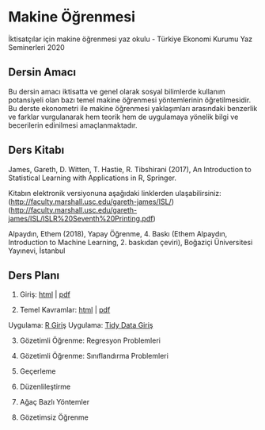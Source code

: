 # Makine Öğrenmesi 

İktisatçılar için makine öğrenmesi yaz okulu - Türkiye Ekonomi Kurumu Yaz Seminerleri 2020

## Dersin Amacı 

Bu dersin amacı iktisatta ve genel olarak sosyal bilimlerde kullanım potansiyeli olan bazı temel makine öğrenmesi yöntemlerinin öğretilmesidir. Bu derste ekonometri ile makine öğrenmesi yaklaşımları arasındaki benzerlik ve farklar vurgulanarak hem teorik hem de uygulamaya yönelik bilgi ve becerilerin edinilmesi amaçlanmaktadır.

## Ders Kitabı 

James, Gareth, D. Witten, T. Hastie, R. Tibshirani (2017), An Introduction to Statistical Learning with Applications in R, Springer. 

Kitabın elektronik versiyonuna aşağıdaki linklerden ulaşabilirsiniz: 
(http://faculty.marshall.usc.edu/gareth-james/ISL/)
(http://faculty.marshall.usc.edu/gareth-james/ISL/ISLR%20Seventh%20Printing.pdf) 

Alpaydın, Ethem (2018), Yapay Öğrenme, 4. Baskı (Ethem Alpaydın, Introduction to Machine Learning, 2. baskıdan çeviri), Boğaziçi Üniversitesi Yayınevi, İstanbul

## Ders Planı 

1. Giriş: [html](https://raw.githack.com/htastan/Makine-Ogrenmesi/master/Sunumlar/01-Giris.html) | [pdf](https://raw.githack.com/htastan/Makine-Ogrenmesi/master/Sunumlar/01-Giris.pdf)

2. Temel Kavramlar: [html](https://raw.githack.com/htastan/Makine-Ogrenmesi/master/Sunumlar/02-Temel-Kavramlar.html) | [pdf](https://raw.githack.com/htastan/Makine-Ogrenmesi/master/Sunumlar/02-Temel-Kavramlar.pdf) 

Uygulama: [R Giriş](https://raw.githack.com/htastan/Makine-Ogrenmesi/master/R/R-Giris.html)
Uygulama: [Tidy Data Giriş](https://raw.githack.com/htastan/Makine-Ogrenmesi/master/R/TidyR-Giris.html)

3. Gözetimli Öğrenme: Regresyon Problemleri 

4. Gözetimli Öğrenme: Sınıflandırma Problemleri 

5. Geçerleme 

6. Düzenlileştirme 

7. Ağaç Bazlı Yöntemler

8. Gözetimsiz Öğrenme 


